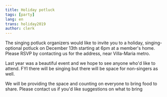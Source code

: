 ```yaml
---
title: Holiday potluck
tags: [party]
lang: en
trans: holiday2019
author: clerk
---
```

The singing potluck organizers would like to invite you to a holiday, singing-optional potluck on December 13th starting at 6pm at a member's home. Please RSVP by contacting us for the address, near Villa-Maria metro.

Last year was a beautiful event and we hope to see anyone who'd like to attend. FYI there will be singing but there will be space for non-singers as well.

We will be providing the space and counting on everyone to bring food to share. Please contact us if you'd like suggestions on what to bring
